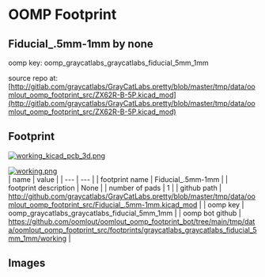 # OOMP Footprint  
## Fiducial_.5mm-1mm  by none  
  
oomp key: oomp_graycatlabs_graycatlabs_fiducial_5mm_1mm  
  
source repo at: [http://gitlab.com/graycatlabs/GrayCatLabs.pretty/blob/master/tmp/data/oomlout_oomp_footprint_src/ZX62R-B-5P.kicad_mod](http://gitlab.com/graycatlabs/GrayCatLabs.pretty/blob/master/tmp/data/oomlout_oomp_footprint_src/ZX62R-B-5P.kicad_mod)  
## Footprint  
  
[![working_kicad_pcb_3d.png](working_kicad_pcb_3d_600.png)](working_kicad_pcb_3d.png)  
  
[![working.png](working_600.png)](working.png)  
| name | value | 
| --- | --- | 
| footprint name | Fiducial_.5mm-1mm | 
| footprint description | None | 
| number of pads | 1 | 
| github path | http://github.com/graycatlabs/GrayCatLabs.pretty/blob/master/tmp/data/oomlout_oomp_footprint_src/Fiducial_.5mm-1mm.kicad_mod | 
| oomp key | oomp_graycatlabs_graycatlabs_fiducial_5mm_1mm | 
| oomp bot github | https://github.com/oomlout/oomlout_oomp_footprint_bot/tree/main/tmp/data/oomlout_oomp_footprint_src/footprints/graycatlabs_graycatlabs_fiducial_5mm_1mm/working | 
## Images  
